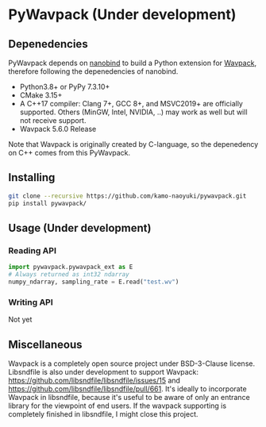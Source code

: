 # PyWavpack (Under development)
## Depenedencies

PyWavpack depends on [nanobind](https://github.com/wjakob/nanobind) to build a Python extension for [Wavpack](https://github.com/dbry/WavPack), therefore following the depenedencies of nanobind.

- Python3.8+ or PyPy 7.3.10+
- CMake 3.15+
- A C++17 compiler: Clang 7+, GCC 8+, and MSVC2019+ are officially supported. Others (MinGW, Intel, NVIDIA, ..) may work as well but will not receive support.
- Wavpack 5.6.0 Release


Note that Wavpack is originally created by C-language, so the depenedency on C++ comes from this PyWavpack.

## Installing


```sh
git clone --recursive https://github.com/kamo-naoyuki/pywavpack.git
pip install pywavpack/
```

## Usage (Under development)

### Reading API

```python
import pywavpack.pywavpack_ext as E
# Always returned as int32 ndarray
numpy_ndarray, sampling_rate = E.read("test.wv")
```

### Writing API

Not yet


## Miscellaneous

Wavpack is a completely open source project under BSD-3-Clause license. Libsndfile is also under development to support Wavpack: https://github.com/libsndfile/libsndfile/issues/15 and https://github.com/libsndfile/libsndfile/pull/661. It's ideally to incorporate Wavpack in libsndfile, because it's useful to be aware of only an entrance library for the viewpoint of end users. If the wavpack supporting is completely finished in libsndfile, I might close this project.
